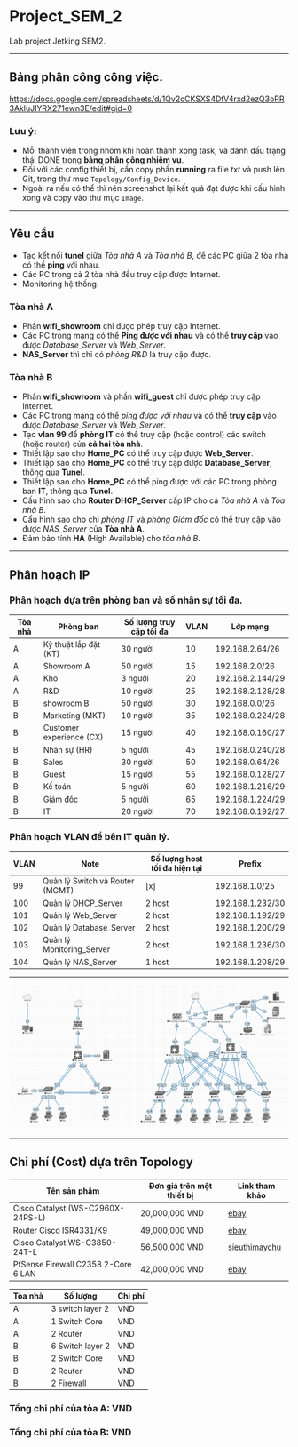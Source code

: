 # Project_SEM_2
Lab project Jetking SEM2.

--------------------------------------------------------------------------------------------------------------------------
## Bảng phân công công việc.

https://docs.google.com/spreadsheets/d/1Qv2cCKSXS4DtV4rxd2ezQ3oRR3AkluJIYRX271ewn3E/edit#gid=0

### Lưu ý:
- Mỗi thành viên trong nhóm khi hoàn thành xong task, và đánh dấu trạng thái DONE trong **bảng phân công nhiệm vụ**.
- Đối với các config thiết bị, cần copy phần **running** ra file *txt* và push lên Git, trong thư mục `Topology/Config_Device`.
- Ngoài ra nếu có thể thì nên screenshot lại kết quả đạt được khi cấu hình xong và copy vào thư mục `Image`.

--------------------------------------------------------------------------------------------------------------------------
## Yêu cầu
- Tạo kết nối **tunel** giữa *Tòa nhà A* và *Tòa nhà B*, để các PC giữa 2 tòa nhà có thể **ping** với nhau.
- Các PC trong cả 2 tòa nhà đều truy cập được Internet.
- Monitoring hệ thống.

### Tòa nhà A
- Phần **wifi_showroom** chỉ được phép truy cập Internet.
- Các PC trong mạng có thể **Ping được với nhau** và có thể **truy cập** vào được *Database_Server* và *Web_Server*.
- **NAS_Server** thì chỉ có *phòng R&D* là truy cập được.

### Tòa nhà B
- Phần **wifi_showroom** và phần **wifi_guest** chỉ được phép truy cập Internet.
- Các PC trong mạng có thể *ping được với nhau* và có thể **truy cập** vào được *Database_Server* và *Web_Server*.
- Tạo **vlan 99** để **phòng IT** có thể truy cập (hoặc control) các switch (hoặc router) của **cả hai tòa nhà**.
- Thiết lập sao cho **Home_PC** có thể truy cập được **Web_Server**.
- Thiết lập sao cho **Home_PC** có thể truy cập được **Database_Server**, thông qua **Tunel**.
- Thiết lập sao cho **Home_PC** có thể ping được với các PC trong phòng ban **IT**, thông qua **Tunel**.
- Cấu hình sao cho **Router DHCP_Server** cấp IP cho cả *Tòa nhà A* và *Tòa nhà B*.
- Cấu hình sao cho chỉ *phòng IT* và *phòng Giám đốc* có thể truy cập vào được *NAS_Server* của **Tòa nhà A**.
- Đảm bảo tính **HA** (High Available) cho *tòa nhà B*.


---------------------------------------------------------------------------------------------------------------------------
## Phân hoạch IP
### Phân hoạch dựa trên phòng ban và số nhân sự tối đa.
|Tòa nhà| Phòng ban		| Số lượng truy cập tối đa	| VLAN	| Lớp mạng		|
|-------|----------------------|--------------------------------|-------|----------------------|
| A	| Kỹ thuật lắp đặt (KT)|	30 người		| 10	|192.168.2.64/26|
| A	| Showroom A		|	50 người		| 15	|192.168.2.0/26	|
| A	| Kho			|	3 người		| 20	|192.168.2.144/29|	
| A	| R&D			|	10 người		| 25	|192.168.2.128/28|
| B	| showroom B		|	50 người		| 30	|192.168.0.0/26	|
| B	| Marketing (MKT)	|	10 người		| 35	|192.168.0.224/28 |
| B	|Customer experience (CX)|	15 người		| 40	|192.168.0.160/27 |
| B	| Nhân sự (HR)		|	5 người		| 45	|192.168.0.240/28 |
| B	| Sales			|	30 người		| 50	|192.168.0.64/26 |
| B	| Guest			|	15 người		| 55	|192.168.0.128/27 |
| B	| Kế toán		|	5 người		| 60	|192.168.1.216/29 |
| B	| Giám đốc		|	5 người		| 65	|192.168.1.224/29 |
| B	| IT			|	20 người		| 70	|192.168.0.192/27 |

### Phân hoạch VLAN để bên IT quản lý.
|VLAN	|	Note			|Số lượng host tối đa hiện tại|  Prefix	|
|-------|-----------------------------|--------------------------------|------------------|
|99	|Quản lý Switch và Router (MGMT)| [x]				| 192.168.1.0/25 |
|100	|Quản lý DHCP_Server		| 2 host			| 192.168.1.232/30 |
|101	|Quản lý Web_Server		| 2 host			| 192.168.1.192/29 |
|102	|Quản lý Database_Server	| 2 host			| 192.168.1.200/29 |
|103	|Quản lý Monitoring_Server	| 2 host			| 192.168.1.236/30 |
|104	|Quản lý NAS_Server		| 1 host			| 192.168.1.208/29 |

----------------------------------------------------------------------------------------------------------------------------
![Topology](https://github.com/VinhLin/Project_SEM_2/blob/main/Topology/Topology_Image.png)

-----------------------------------------------------------------------------------------------------------------------------
## Chi phí (Cost) dựa trên Topology

| Tên sản phẩm				| Đơn giá trên một thiết bị	|	Link tham khảo	|
|---------------------------------------|-------------------------------|-----------------------|
|Cisco Catalyst (WS-C2960X-24PS-L) 	| 20,000,000 VND 		|[ebay](https://www.ebay.com/p/219656613)|
|Router Cisco ISR4331/K9		| 49,000,000 VND		|[ebay](https://www.ebay.com/p/19034357944?iid=195214416396)|
|Cisco Catalyst WS-C3850-24T-L 		| 56,500,000 VND		|[sieuthimaychu](https://www.sieuthimaychu.vn/index.php/Thong_Tin_San_Pham/7193/Cisco-Catalyst-WS-C3850-24T-L-)|
|PfSense Firewall C2358 2-Core 6 LAN	| 42,000,000 VND		|[ebay](https://www.ebay.com/itm/115462068500?hash=item1ae2135914:g:nHEAAOSw6aJizPRQ)|





|Tòa nhà | Số lượng		| Chi phí	|
|--------|----------------------|---------------|
|A	| 3 switch layer 2 	|  VND |
|A	| 1 Switch Core		|  VND |
|A	| 2 Router		|  VND |
|B	| 6 Switch layer 2	|  VND |
|B	| 2 Switch Core		|  VND |
|B	| 2 Router		|  VND |
|B	| 2 Firewall		|  VND |

### Tổng chi phí của tòa A: VND
### Tổng chi phí của tòa B: VND	
